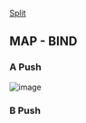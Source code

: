 [Split](https://github.com/MDidehvar/split)

## MAP - BIND
### A Push
![image](https://user-images.githubusercontent.com/7889154/84332429-d3764e00-ab84-11ea-8c63-f245596ecd9c.png)

### B Push

### 
